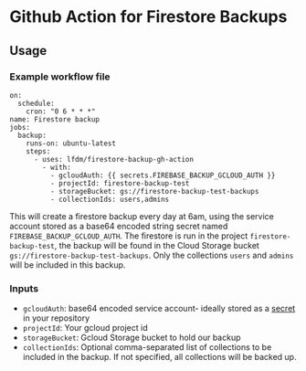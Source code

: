 # Github Action for Firestore Backups

## Usage

### Example workflow file

```
on:
  schedule:
    cron: "0 6 * * *"
name: Firestore backup
jobs:
  backup:
    runs-on: ubuntu-latest
    steps:
      - uses: lfdm/firestore-backup-gh-action
        - with:
          - gcloudAuth: {{ secrets.FIREBASE_BACKUP_GCLOUD_AUTH }}
          - projectId: firestore-backup-test
          - storageBucket: gs://firestore-backup-test-backups
          - collectionIds: users,admins

```

This will create a firestore backup every day at 6am, using the service account stored as a base64 encoded string secret named `FIREBASE_BACKUP_GCLOUD_AUTH`.
The firestore is run in the project `firestore-backup-test`, the backup will be found in the Cloud Storage bucket `gs://firestore-backup-test-backups`.
Only the collections `users` and `admins` will be included in this backup.

### Inputs

- `gcloudAuth`: base64 encoded service account- ideally stored as a [secret](...) in your repository
- `projectId`: Your gcloud project id
- `storageBucket`: Gcloud Storage bucket to hold our backup
- `collectionIds`: Optional comma-separated list of collections to be included in the backup. If not specified, all collections will be backed up.

